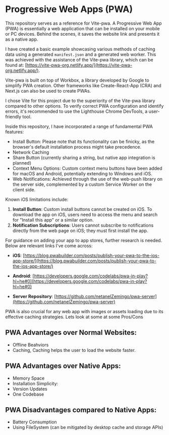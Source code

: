 # Progressive Web Apps (PWA)

This repository serves as a reference for Vite-pwa. A Progressive Web App (PWA) is essentially a web application that can be installed on your mobile or PC devices. Behind the scenes, it saves the website link and presents it as a native app.

I have created a basic example showcasing various methods of caching data using a generated `manifest.json` and a generated web worker. This was achieved with the assistance of the Vite-pwa library, which can be found at: [https://vite-pwa-org.netlify.app/](https://vite-pwa-org.netlify.app/).

Vite-pwa is built on top of Workbox, a library developed by Google to simplify PWA creation. Other frameworks like Create-React-App (CRA) and Next.js can also be used to create PWAs.

I chose Vite for this project due to the superiority of the Vite-pwa library compared to other options. To verify correct PWA configuration and identify errors, it's recommended to use the Lighthouse Chrome DevTools, a user-friendly tool.

Inside this repository, I have incorporated a range of fundamental PWA features:

- Install Button: Please note that its functionality can be finicky, as the browser's default installation process might take precedence.
- Network Caching
- Share Button (currently sharing a string, but native app integration is planned)
- Context Menu Options: Custom context menu buttons have been added for macOS and Android, potentially extending to Windows and iOS.
- Web Notifications: Achieved through the use of the web-push library on the server side, complemented by a custom Service Worker on the client side.

Known iOS limitations include:

1. **Install Button**: Custom install buttons cannot be created on iOS. To download the app on iOS, users need to access the menu and search for "Install this app" or a similar option.
2. **Notification Subscriptions**: Users cannot subscribe to notifications directly from the web page on iOS; they must first install the app.

For guidance on adding your app to app stores, further research is needed. Below are relevant links I've come across:

- **iOS**: [https://blog.pwabuilder.com/posts/publish-your-pwa-to-the-ios-app-store/](https://blog.pwabuilder.com/posts/publish-your-pwa-to-the-ios-app-store/)
- **Android**: [https://developers.google.com/codelabs/pwa-in-play?hl=he#0](https://developers.google.com/codelabs/pwa-in-play?hl=he#0)

- **Server Repository**: [https://github.com/netanelZemingo/pwa-server](https://github.com/netanelZemingo/pwa-server)


PWA is also crucial for any web app with images or assets loading due to its effective caching strategies.
Lets look at some at some Pros/Cons
## PWA Advantages over Normal Websites:
- Offline Beahviors
- Caching, Caching helps the user to load the website faster.

## PWA Advantages over Native Apps:
- Memory Space
- Installation Simplicity:
- Version Updates
- One Codebase

## PWA Disadvantages compared to Native Apps:
- Battery Consumption
- Using FileSystem (can be mitigated by desktop cache and storage APIs)
